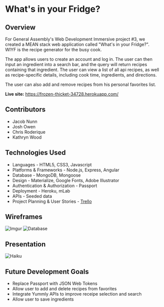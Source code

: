 # What's in your Fridge?

## Overview

For General Assembly's Web Development Immersive project #3, we created a MEAN stack web application called "What's in your Fridge?". WIYF is the recipe generator for the busy cook.

The app allows users to create an account and log in. The user can then input an ingredient into a search bar, and the query will return recipes containing that ingredient. The user can view a list of all api recipes, as well as recipe-specific details, including cook time, ingredients, and directions.

The user can also add and remove recipes from his personal favorites list.

**Live site:** https://frozen-thicket-34728.herokuapp.com/

## Contributors

- Jacob Nunn
- Josh Owen
- Chris Roderique
- Kathryn Wood

## Technologies Used

- Languages - HTML5, CSS3, Javascript
- Platforms & Frameworks - Node.js, Express, Angular
- Database - MongoDB, Mongoose
- Design - Materialize, Google Fonts, Adobe Illustrator
- Authentication & Authorization - Passport
- Deployment - Heroku, mLab
- APIs - Seeded data
- Project Planning & User Stories - [Trello](https://trello.com/b/DsRJq10h/project-3-wdi-8)

## Wireframes

![Imgur](http://i.imgur.com/9E9VrQe.jpg)
![Database](http://imgur.com/9E9VrQe)

## Presentation
![Haiku]()

## Future Development Goals

- Replace Passport with JSON Web Tokens
- Allow user to add and delete recipes from favorites
- Integrate Yummly APIs to improve receipe selection and search
- Allow user to save ingredients
